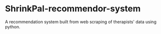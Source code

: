 # ShrinkPal-recommendor-system
A recommendation system built from web scraping of therapists' data using python.
